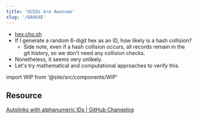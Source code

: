 ```yaml
---
title: 'UUIDs Are Awesome'
slug: '/0A964E'
---
```


- [hex.cho.sh](https://hex.cho.sh/)
- If I generate a random 6-digit hex as an ID, how likely is a hash collision?
  - Side note, even if a hash collision occurs, all records remain in the git history, so we don't need any collision checks.
- Nonetheless, it seems very unlikely.
- Let's try mathematical and computational approaches to verify this.

import WIP from '@site/src/components/WIP'

<WIP />

## Resource

[Autolinks with alphanumeric IDs | GitHub Changelog](https://github.blog/changelog/2022-07-01-autolinks-with-alphanumeric-ids/)
